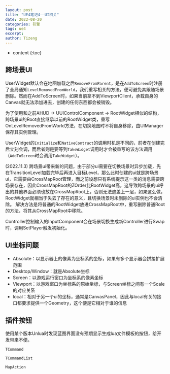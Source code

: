 ```yaml
---
layout: post
title: "UE4笔记4——UI相关"
date: 2022-08-20
categories: 引擎
tags: ue4
excerpt: 
author: Tizeng
---
```


* content
{:toc}

## 跨场景UI

UserWidget默认会在地图加载之后`RemoveFromParent`，是在`AddToScreen`时注册了全局通知`LevelRemovedFromWorld`，我们重写相关的方法，便可避免其跟随场景删除。然而在AddToScreen时，如果当前拿不到ViewportClient，承载自身的Canvas就无法添加进去，创建的任何东西都会被销毁。

为了使用和之前AHUD -> UUIControlComponent -> RootWidget相似的结构，跨场景ui的Root直接继承以前的RootWidget类，重写OnLevelRemovedFromWorld方法，在切换地图时不将自身移除，由UIManager保存其实例管理。

UserWidget的`Initialize`和`NativeContruct`的调用时机是不同的，前者在创建完后立刻会调，而后者则是要等到`TakeWidget`调用时才会被重写的该方法调用（`AddToScreen`时会调用`TakeWidget`）。

(2022.11.3)
跨场景ui带来新的问题，由于部分ui需要在切换场景时异步加载，先在TransitionLevel加载完毕后再进入目标Level，那么此时创建的ui就是跨场景ui，它需要由CrossMapRoot管理，而之前设想只有系统提示这一类的消息需要跨场景存在，因此CrossMapRoot的ZOrder比RootWidget高，这导致跨场景的ui呼出的其他界面必须也放在CrossMapRoot上，否则无法遮盖上一层，如果这么做，RootWidget就相当于失去了存在的意义，且切换场景时未删除的ui实例也不会清除。
解决方法是将普通的RootWidget放进CrossMapRoot中，重写删除普通Root的方法，将其从CrossMapRoot中移除。

Controller控制输入的InputComponent会在场景切换生成新Controller进行Swap时，调用SetPlayer触发初始化。

## UI坐标问题

* Absolute：以显示器上的像素为坐标系的坐标，如果有多个显示器会拼接扩展范围
* Desktop/Window：就是Absolute坐标
* Screen：以游戏运行窗口为坐标系的像素坐标
* Viewport：以游戏窗口为坐标系的原始坐标，与Screen坐标之间有一个Scale的对应关系
* local：相对于另一个ui的坐标，通常是CanvasPanel，因此与local有关的接口都要求提供一个Geometry，这个便是它相对于谁的信息

## 插件按钮

使用某个版本Unlua时发现蓝图界面没有预期显示生成lua文件模板的按钮，给开发带来不便。

`TCommand`

`TCommandList`

`MapAction`
